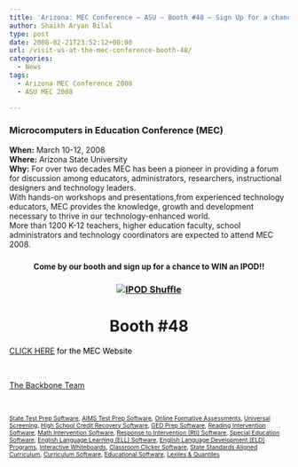 ```yaml
---
title: 'Arizona: MEC Conference – ASU – Booth #48 — Sign Up for a chance to WIN an IPOD!!'
author: Shaikh Aryan Bilal
type: post
date: 2008-02-21T23:52:12+00:00
url: /visit-us-at-the-mec-conference-booth-48/
categories:
  - News
tags:
  - Arizona MEC Conference 2008
  - ASU MEC 2008

---
```

### Microcomputers in Education Conference (MEC)

**When:** March 10-12, 2008  
**Where:** Arizona State University  
**Why:** For over two decades MEC has been a pioneer in providing a forum for discussion among educators, administrators, researchers, instructional designers and technology leaders.  
With hands-on workshops and presentations,from experienced technology educators, MEC provides the knowledge, growth and development necessary to thrive in our technology-enhanced world.  
More than 1200 K-12 teachers, higher education faculty, school administrators and technology coordinators are expected to attend MEC 2008.

<h3 align="center">
</h3>

<p align="center">
  <strong>Come by our booth and sign up for a chance to WIN an IPOD!!</strong>
</p>

<h3 align="center">
  <a href="http://www.backbonecommunications.com/wp-content/uploads/ipod-shuffle.png" title="IPOD Shuffle"><img src="http://www.backbonecommunications.com/wp-content/uploads/ipod-shuffle.png" alt="IPOD Shuffle" /></a>
</h3>

<h1 align="center">
  <strong>Booth #48</strong><a href="http://mec.asu.edu/" title="MEC 2008"> </a>
</h1>

<p align="left">
  <a href="http://mec.asu.edu/" title="MEC 2008">CLICK HERE</a> <span style="color: #000000">for the MEC Website</span>
</p>

<p class="border">
  &nbsp;
</p>

[The Backbone Team][1]

<p class="border">
  &nbsp;
</p>

<span style="font-size: 8pt"><a href="http://www.backbonecommunications.com/default-category/state-test-prep-software" title="State Test Prep">State Test Prep Software</a>, <a href="http://www.backbonecommunications.com/default-category/aims-test-prep-software" title="AIMS Test Prep">AIMS Test Prep Software</a>, <a href="http://www.backbonecommunications.com/default-category/online-formative-assessments" title="Online Formative Assessment">Online Formative Assessments</a>, <a href="http://www.backbonecommunications.com/default-category/universal-screening" title="Universal Screening">Universal Screening</a>, <a href="http://www.backbonecommunications.com/default-category/high-school-credit-recovery-software" title="High School Credit Recovery Software">High School Credit Recovery Software</a>, <a href="http://www.backbonecommunications.com/default-category/ged-prep-software/" title="GED Prep Software">GED Prep Software</a>, <a href="http://www.backbonecommunications.com/default-category/reading-intervention-software" title="Reading Intervention Software">Reading Intervention Software</a>, <a href="http://www.backbonecommunications.com/default-category/math-intervention-software" title="Math Intervention Software">Math Intervention Software</a>, <a href="http://www.backbonecommunications.com/reading-math-intervention/rti-response-to-intervention/" title="Response to Intervention (RTI) Software">Response to Intervention (RtI) Software</a>, <a href="http://www.backbonecommunications.com/default-category/special-education-software" title="Special Education Software">Special Education Software</a>, <a href="http://www.backbonecommunications.com/default-category/english-language-learning-ell-software" title="English Language Learning (ELL) Software">English Language Learning (ELL) Software</a>, <a href="http://www.backbonecommunications.com/default-category/english-language-development-eld-programs/" title="English Language Development (ELD) Programs">English Language Development (ELD) Programs</a>, <a href="http://www.backbonecommunications.com/default-category/interactive-whiteboards" title="Interactive Whiteboard Alternative">Interactive Whiteboards</a>, <a href="http://www.backbonecommunications.com/default-category/classroom-clicker-software" title="Classroom Clicker Software">Classroom Clicker Software</a>, <a href="http://www.backbonecommunications.com/default-category/state-standards-aligned-curriculum" title="Standards Aligned Curriculum">State Standards Aligned Curriculum</a>, <a href="http://www.backbonecommunications.com/default-category/curriculum-software/" title="Curriculum Software">Curriculum Software</a>, <a href="http://www.backbonecommunications.com/default-category/educational-software/" title="Educational Software">Educational Software</a>, <a href="http://www.backbonecommunications.com/default-category/lexiles-quantiles/" title="Lexiles & Quantiles">Lexiles & Quantiles</a></span>

 [1]: http://www.backbonecommunications.com/about-us